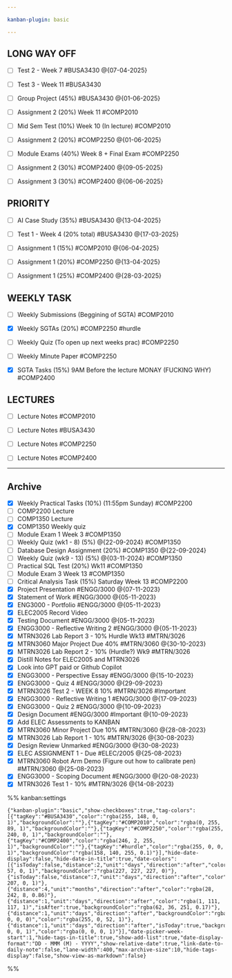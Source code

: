```yaml
---

kanban-plugin: basic

---
```


## LONG WAY OFF

- [ ] Test 2 - Week 7 #BUSA3430 @{07-04-2025}
- [ ] Test 3 - Week 11 #BUSA3430
- [ ] Group Project (45%) #BUSA3430 @{01-06-2025}
- [ ] Assignment 2 (20%) Week 11 #COMP2010
- [ ] Mid Sem Test (10%) Week 10 (In lecture) #COMP2010
- [ ] Assignment 2 (20%) #COMP2250 @{01-06-2025}
- [ ] Module Exams (40%) Week 8 + Final Exam #COMP2250
- [ ] Assignment 2 (30%) #COMP2400 @{09-05-2025}
- [ ] Assignment 3 (30%) #COMP2400 @{06-06-2025}


## PRIORITY

- [ ] AI Case Study (35%) #BUSA3430 @{13-04-2025}
- [ ] Test 1 - Week 4 (20% total) #BUSA3430 @{17-03-2025}
- [ ] Assignment 1 (15%) #COMP2010 @{06-04-2025}
- [ ] Assignment 1 (20%) #COMP2250 @{13-04-2025}
- [ ] Assignment 1 (25%) #COMP2400 @{28-03-2025}


## WEEKLY TASK

- [ ] Weekly Submissions (Beggining of SGTA) #COMP2010
- [x] Weekly SGTAs (20%) #COMP2250 #hurdle
- [ ] Weekly Quiz (To open up next weeks prac) #COMP2250
- [ ] Weekly Minute Paper #COMP2250
- [x] SGTA Tasks (15%) 9AM Before the lecture MONAY (FUCKING WHY) #COMP2400


## LECTURES

- [ ] Lecture Notes #COMP2010
- [ ] Lecture Notes #BUSA3430
- [ ] Lecture Notes #COMP2250
- [ ] Lecture Notes #COMP2400


***

## Archive

- [x] Weekly Practical Tasks (10%) (11:55pm Sunday) #COMP2200
- [ ] COMP2200 Lecture
- [ ] COMP1350 Lecture
- [x] COMP1350 Weekly quiz
- [ ] Module Exam 1 Week 3 #COMP1350
- [ ] Weekly Quiz (wk1 - 8) (5%) @{22-09-2024} #COMP1350
- [ ] Database Design Assignment (20%) #COMP1350 @{22-09-2024}
- [ ] Weekly Quiz (wk9  - 13) (5%) @{03-11-2024} #COMP1350
- [ ] Practical SQL Test (20%) Wk11 #COMP1350
- [ ] Module Exam 3 Week 13 #COMP1350
- [ ] Critical Analysis Task (15%) Saturday Week 13 #COMP2200
- [x] Project Presentation #ENGG/3000 @{07-11-2023}
- [x] Statement of Work #ENGG/3000 @{05-11-2023}
- [x] ENG3000 - Portfolio #ENGG/3000  @{05-11-2023}
- [x] ELEC2005 Record Video
- [x] Testing Document #ENGG/3000 @{05-11-2023}
- [x] ENGG3000 - Reflective Writing 2 #ENGG/3000  @{05-11-2023}
- [x] MTRN3026 Lab Report 3 - 10% Hurdle Wk13 #MTRN/3026
- [x] MTRN3060 Major Project Due 40% #MTRN/3060  @{30-10-2023}
- [x] MTRN3026 Lab Report 2  - 10% (Hurdle?) Wk9 #MTRN/3026
- [x] Distill Notes for ELEC2005 and MTRN3026
- [x] Look into GPT paid or Github Copilot
- [x] ENGG3000 - Perspective Essay #ENGG/3000  @{15-10-2023}
- [x] ENGG3000 - Quiz 4 #ENGG/3000  @{29-09-2023}
- [x] MTRN3026 Test 2 - WEEK 8 10% #MTRN/3026 #Important
- [x] ENGG3000 - Reflective Writing 1 #ENGG/3000  @{17-09-2023}
- [x] ENGG3000 - Quiz 2 #ENGG/3000  @{10-09-2023}
- [x] Design Document #ENGG/3000 #Important  @{10-09-2023}
- [x] Add ELEC Assessments to KANBAN
- [x] MTRN3060 Minor Project Due 10% #MTRN/3060 @{28-08-2023}
- [x] MTRN3026 Lab Report 1 - 10% #MTRN/3026 @{30-08-2023}
- [x] Design Review Unmarked #ENGG/3000 @{30-08-2023}
- [x] ELEC ASSIGNMENT 1 - Due #ELEC/2005 @{25-08-2023}
- [x] MTRN3060 Robot Arm Demo (Figure out how to calibrate pen) #MTRN/3060 @{25-08-2023}
- [x] ENGG3000 - Scoping Document #ENGG/3000  @{20-08-2023}
- [x] MTRN3026 Test 1 - 10% #MTRN/3026 @{14-08-2023}

%% kanban:settings
```
{"kanban-plugin":"basic","show-checkboxes":true,"tag-colors":[{"tagKey":"#BUSA3430","color":"rgba(255, 148, 0, 1)","backgroundColor":""},{"tagKey":"#COMP2010","color":"rgba(0, 255, 89, 1)","backgroundColor":""},{"tagKey":"#COMP2250","color":"rgba(255, 240, 0, 1)","backgroundColor":""},{"tagKey":"#COMP2400","color":"rgba(246, 2, 255, 1)","backgroundColor":""},{"tagKey":"#hurdle","color":"rgba(255, 0, 0, 1)","backgroundColor":"rgba(158, 140, 255, 0.1)"}],"hide-date-display":false,"hide-date-in-title":true,"date-colors":[{"isToday":false,"distance":2,"unit":"days","direction":"after","color":"rgba(255, 57, 0, 1)","backgroundColor":"rgba(227, 227, 227, 0)"},{"isToday":false,"distance":7,"unit":"days","direction":"after","color":"rgba(255, 207, 0, 1)"},{"distance":4,"unit":"months","direction":"after","color":"rgba(28, 242, 8, 0.86)"},{"distance":1,"unit":"days","direction":"after","color":"rgba(1, 111, 117, 1)","isAfter":true,"backgroundColor":"rgba(62, 36, 251, 0.17)"},{"distance":1,"unit":"days","direction":"after","backgroundColor":"rgba(0, 0, 0, 0)","color":"rgba(255, 0, 52, 1)"},{"distance":1,"unit":"days","direction":"after","isToday":true,"backgroundColor":"rgba(255, 0, 0, 1)","color":"rgba(0, 0, 0, 1)"}],"date-picker-week-start":1,"hide-tags-in-title":true,"show-add-list":true,"date-display-format":"DD - MMM (M) - YYYY","show-relative-date":true,"link-date-to-daily-note":false,"lane-width":400,"max-archive-size":10,"hide-tags-display":false,"show-view-as-markdown":false}
```
%%